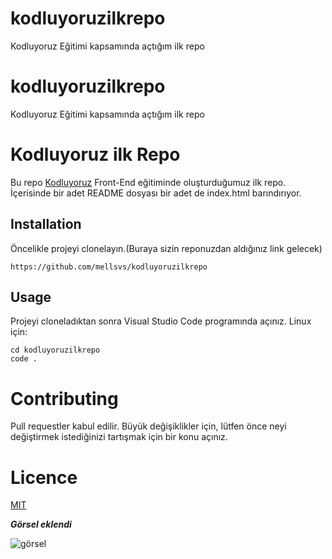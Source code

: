 # kodluyoruzilkrepo
Kodluyoruz Eğitimi kapsamında açtığım ilk repo
# kodluyoruzilkrepo
Kodluyoruz Eğitimi kapsamında açtığım ilk repo


# Kodluyoruz ilk Repo
Bu repo [Kodluyoruz](https://www.kodluyoruz.org) Front-End eğitiminde oluşturduğumuz ilk repo. İçerisinde bir adet README dosyası bir adet de index.html barındırıyor.

## Installation
Öncelikle projeyi clonelayın.(Buraya sizin reponuzdan aldığınız link gelecek)
```
https://github.com/mellsvs/kodluyoruzilkrepo
```

## Usage
Projeyi cloneladıktan sonra Visual Studio Code programında açınız.
Linux için:
``` 
cd kodluyoruzilkrepo
code .
```
# Contributing
Pull requestler kabul edilir. Büyük değişiklikler için, lütfen önce neyi değiştirmek istediğinizi tartışmak için bir konu açınız.
# Licence
[MIT](https://choosealicense.com/licenses/mit/)

***Görsel eklendi***

![görsel](https://ichef.bbci.co.uk/news/800/cpsprodpb/16FA9/production/_92712149_gettyimages-480164327.jpg.webp)
